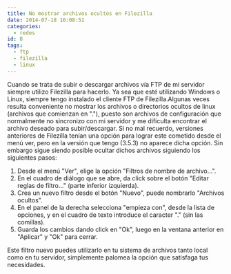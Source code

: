 ```yaml
---
title: No mostrar archivos ocultos en Filezilla
date: 2014-07-18 16:08:51
categories:
  - redes
id: 8
tags:
  - ftp
  - filezilla
  - linux
---
```


Cuando se trata de subir o descargar archivos vía FTP de mi servidor siempre utilizo Filezilla para hacerlo. Ya sea que esté utilizando Windows o Linux, siempre tengo instalado el cliente FTP de Filezilla.Algunas veces resulta conveniente no mostrar los archivos o directorios ocultos de linux (archivos que comienzan en "."), puesto son archivos de configuración que normalmente no sincronizo con mi servidor y me dificulta encontrar el archivo deseado para subir/descargar. Si no mal recuerdo, versiones anteriores de Filezilla tenían una opción para lograr este cometido desde el menú ver, pero en la versión que tengo (3.5.3) no aparece dicha opción. Sin embargo sigue siendo posible ocultar dichos archivos siguiendo los siguientes pasos:
<!-- more -->

1.  Desde el menú "Ver", elige la opción "Filtros de nombre de archivo...".
2.  En el cuadro de diálogo que se abre, da click sobre el botón "Editar reglas de filtro..." (parte inferior izquierda).
3.  Crea un nuevo filtro desde el botón "Nuevo", puede nombrarlo "Archivos ocultos".
4.  En el panel de la derecha selecciona "empieza con", desde la lista de opciones, y en el cuadro de texto introduce el caracter "." (sin las comillas).
5.  Guarda los cambios dando click en "Ok", luego en la ventana anterior en "Aplicar" y "Ok" para cerrar.

Este filtro nuevo puedes utilizarlo en tu sistema de archivos tanto local como en tu servidor, simplemente palomea la opción que satisfaga tus necesidades.